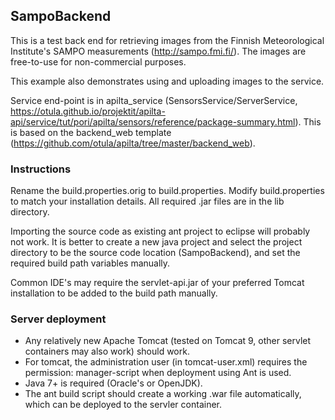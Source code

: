 SampoBackend
------------

This is a test back end for retrieving images from the Finnish Meteorological Institute's SAMPO measurements (http://sampo.fmi.fi/). The images are free-to-use for non-commercial purposes.

This example also demonstrates using and uploading images to the service.

Service end-point is in apilta_service (SensorsService/ServerService, https://otula.github.io/projektit/apilta-api/service/tut/pori/apilta/sensors/reference/package-summary.html). This is based on the backend_web template (https://github.com/otula/apilta/tree/master/backend_web).

### Instructions

Rename the build.properties.orig to build.properties. Modify build.properties to match your installation details. All required .jar files
are in the lib directory.

Importing the source code as existing ant project to eclipse will probably not
work. It is better to create a new java project and select the project directory
to be the source code location (SampoBackend), and set the required build path
variables manually.

Common IDE's may require the servlet-api.jar of your preferred Tomcat installation to be added to the build path manually.

### Server deployment

- Any relatively new Apache Tomcat (tested on Tomcat 9, other servlet containers may also work) should work.
- For tomcat, the administration user (in tomcat-user.xml) requires the permission: manager-script when deployment using Ant is used. 
- Java 7+ is required (Oracle's or OpenJDK).
- The ant build script should create a working .war file automatically, which can be deployed to the servler container.
